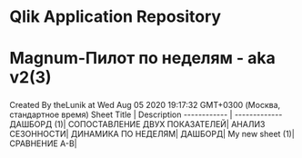 # Qlik Application Repository 
# Magnum-Пилот по неделям - aka v2(3)
### 
Created By theLunik at Wed Aug 05 2020 19:17:32 GMT+0300 (Москва, стандартное время)
Sheet Title | Description
------------ | -------------
ДАШБОРД (1)|
СОПОСТАВЛЕНИЕ ДВУХ ПОКАЗАТЕЛЕЙ|
АНАЛИЗ СЕЗОННОСТИ|
ДИНАМИКА ПО НЕДЕЛЯМ|
ДАШБОРД|
My new sheet (1)|
СРАВНЕНИЕ A-B|
